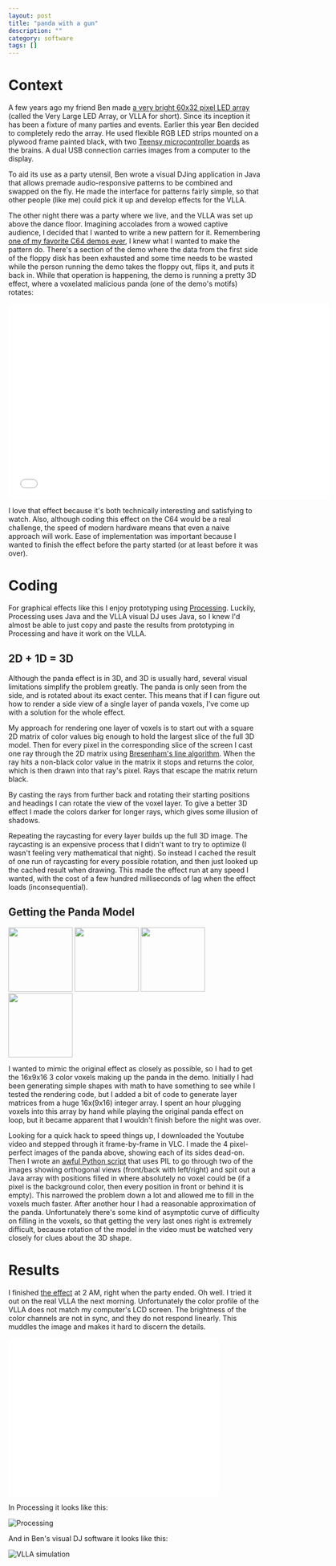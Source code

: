 ```yaml
---
layout: post
title: "panda with a gun"
description: ""
category: software
tags: []
---
```


<!-- TODO link to post about VLLA color calibration -->

Context
=======

A few years ago my friend Ben made [a very bright 60x32 pixel LED array](http://e2e.ti.com/group/universityprogram/students/m/students_repository/664650.aspx) (called the Very Large LED Array, or VLLA for short). Since its inception it has been a fixture of many parties and events. Earlier this year Ben decided to completely redo the array. He used flexible RGB LED strips mounted on a plywood frame painted black, with two [Teensy microcontroller boards](https://www.pjrc.com/teensy/) as the brains. A dual USB connection carries images from a computer to the display.

To aid its use as a party utensil, Ben wrote a visual DJing application in Java that allows premade audio-responsive patterns to be combined and swapped on the fly. He made the interface for patterns fairly simple, so that other people (like me) could pick it up and develop effects for the VLLA.

The other night there was a party where we live, and the VLLA was set up above the dance floor. Imagining accolades from a wowed captive audience, I decided that I wanted to write a new pattern for it. Remembering [one of my favorite C64 demos ever](https://www.youtube.com/watch?v=L8onlB0F1_A), I knew what I wanted to make the pattern do. There's a section of the demo where the data from the first side of the floppy disk has been exhausted and some time needs to be wasted while the person running the demo takes the floppy out, flips it, and puts it back in. While that operation is happening, the demo is running a pretty 3D effect, where a voxelated malicious panda (one of the demo's motifs) rotates:

<iframe width="640" height="390" src="//www.youtube.com/embed/L8onlB0F1_A?start=310&end=330" frameborder="0" allowfullscreen></iframe>

I love that effect because it's both technically interesting and satisfying to watch. Also, although coding this effect on the C64 would be a real challenge, the speed of modern hardware means that even a naive approach will work. Ease of implementation was important because I wanted to finish the effect before the party started (or at least before it was over).

Coding
======

For graphical effects like this I enjoy prototyping using [Processing](http://processing.org/). Luckily, Processing uses Java and the VLLA visual DJ uses Java, so I knew I'd almost be able to just copy and paste the results from prototyping in Processing and have it work on the VLLA.

## 2D + 1D = 3D

Although the panda effect is in 3D, and 3D is usually hard, several visual limitations simplify the problem greatly. The panda is only seen from the side, and is rotated about its exact center. This means that if I can figure out how to render a side view of a single layer of panda voxels, I've come up with a solution for the whole effect.

My approach for rendering one layer of voxels is to start out with a square 2D matrix of color values big enough to hold the largest slice of the full 3D model. Then for every pixel in the corresponding slice of the screen I cast one ray through the 2D matrix using [Bresenham's line algorithm](http://en.wikipedia.org/wiki/Bresenham's_line_algorithm). When the ray hits a non-black color value in the matrix it stops and returns the color, which is then drawn into that ray's pixel. Rays that escape the matrix return black.

By casting the rays from further back and rotating their starting positions and headings I can rotate the view of the voxel layer. To give a better 3D effect I made the colors darker for longer rays, which gives some illusion of shadows.

Repeating the raycasting for every layer builds up the full 3D image. The raycasting is an expensive process that I didn't want to try to optimize (I wasn't feeling very mathematical that night). So instead I cached the result of one run of raycasting for every possible rotation, and then just looked up the cached result when drawing. This made the effect run at any speed I wanted, with the cost of a few hundred milliseconds of lag when the effect loads (inconsequential).

## Getting the Panda Model

<style>
    img#panda {
        width: auto;
        height: 128px;
    }
</style>

<img id="panda" src="http://hackniac.com/images/panda/panda1.png">
<img id="panda" src="http://hackniac.com/images/panda/panda2.png">
<img id="panda" src="http://hackniac.com/images/panda/panda3.png">
<img id="panda" src="http://hackniac.com/images/panda/panda4.png">

I wanted to mimic the original effect as closely as possible, so I had to get the 16x9x16 3 color voxels making up the panda in the demo. Initially I had been generating simple shapes with math to have something to see while I tested the rendering code, but I added a bit of code to generate layer matrices from a huge 16x(9x16) integer array. I spent an hour plugging voxels into this array by hand while playing the original panda effect on loop, but it became apparent that I wouldn't finish before the night was over.

Looking for a quick hack to speed things up, I downloaded the Youtube video and stepped through it frame-by-frame in VLC. I made the 4 pixel-perfect images of the panda above, showing each of its sides dead-on. Then I wrote an [awful Python script](https://gist.github.com/jmptable/11151410) that uses PIL to go through two of the images showing orthogonal views (front/back with left/right) and spit out a Java array with positions filled in where absolutely no voxel could be (if a pixel is the background color, then every position in front or behind it is empty). This narrowed the problem down a lot and allowed me to fill in the voxels much faster. After another hour I had a reasonable approximation of the panda. Unfortunately there's some kind of asymptotic curve of difficulty on filling in the voxels, so that getting the very last ones right is extremely difficult, because rotation of the model in the video must be watched very closely for clues about the 3D shape.

Results
=======

I finished [the effect](https://gist.github.com/jmptable/11151665) at 2 AM, right when the party ended. Oh well. I tried it out on the real VLLA the next morning. Unfortunately the color profile of the VLLA does not match my computer's LCD screen. The brightness of the color channels are not in sync, and they do not respond linearly. This muddles the image and makes it hard to discern the details.

<iframe width="420" height="315" src="//www.youtube.com/embed/Kejw1KzkGdc" frameborder="0" allowfullscreen></iframe>

In Processing it looks like this:

![Processing](http://hackniac.com/images/panda/processing_panda.gif)

And in Ben's visual DJ software it looks like this:

![VLLA simulation](http://hackniac.com/images/panda/vlla_sim_panda.gif)
